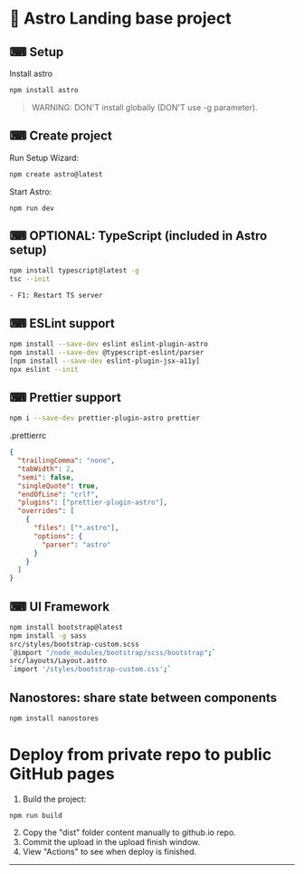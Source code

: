 # 🚀 Astro Landing base project

## ⌨ Setup

Install astro

```sh
npm install astro
```

> WARNING: DON'T install globally (DON'T use -g parameter).

## ⌨ Create project

Run Setup Wizard:

```sh
npm create astro@latest
```

Start Astro:

```shell
npm run dev
```

## ⌨ OPTIONAL: TypeScript (included in Astro setup)

```sh
npm install typescript@latest -g
tsc --init
```

    - F1: Restart TS server

## ⌨ ESLint support

```sh
npm install --save-dev eslint eslint-plugin-astro
npm install --save-dev @typescript-eslint/parser
[npm install --save-dev eslint-plugin-jsx-a11y]
npx eslint --init

```

## ⌨ Prettier support

```sh
npm i --save-dev prettier-plugin-astro prettier
```

.prettierrc

```json
{
  "trailingComma": "none",
  "tabWidth": 2,
  "semi": false,
  "singleQuote": true,
  "endOfLine": "crlf",
  "plugins": ["prettier-plugin-astro"],
  "overrides": [
    {
      "files": ["*.astro"],
      "options": {
        "parser": "astro"
      }
    }
  ]
}
```

## ⌨ UI Framework

```sh
npm install bootstrap@latest
npm install -g sass
src/styles/bootstrap-custom.scss
`@import "/node_modules/bootstrap/scss/bootstrap";`
src/layouts/Layout.astro
`import '/styles/bootstrap-custom.css';`
```

## Nanostores: share state between components

```sh
npm install nanostores
```

# Deploy from private repo to public GitHub pages

1. Build the project:

```
npm run build
```

2. Copy the "dist" folder content manually to github.io repo.
3. Commit the upload in the upload finish window.
4. View "Actions" to see when deploy is finished.

---

